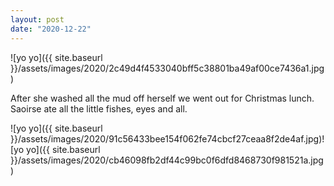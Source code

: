 ```yaml
---
layout: post
date: "2020-12-22"
---
```


![yo yo]({{ site.baseurl }}/assets/images/2020/2c49d4f4533040bff5c38801ba49af00ce7436a1.jpg)

After she washed all the mud off herself we went out for Christmas lunch. Saoirse ate all the little fishes, eyes and all.

![yo yo]({{ site.baseurl }}/assets/images/2020/91c56433bee154f062fe74cbcf27ceaa8f2de4af.jpg)![yo yo]({{ site.baseurl }}/assets/images/2020/cb46098fb2df44c99bc0f6dfd8468730f981521a.jpg)
